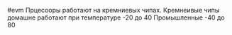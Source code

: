 #evm 
Прцесооры работают на кремниевых чипах. 
Кремнеивые чипы домашне работают при температуре -20 до 40
Промышленные -40 до 80